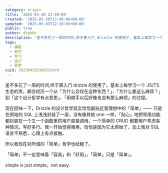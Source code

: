 ```yaml
---
category: origin
title: '2025-03-30 22:49:06'
created: '2025-03-30T22:49:06+08:00'
updated: '2025-05-03T12:19:03+08:00'
public: true
author: dkphhh
description: '差不多花了一周的时间,终于算入门 drizzle 的使用了。基本上每学习一个 JS/TS 生态的库……'
tags:
  - 编程
  - 软件
  - 学习
  - 设计
  - 哲学
uuid: 20250420210653u9r0
---
```


差不多花了一周的时间,终于算入门 drizzle 的使用了。基本上每学习一个 JS/TS 生态的库，都会经历一个从「为什么会存在这种东西？」、「为什么要这么麻烦？」到「这个设计哲学有点意思」、「用顺手以后好像也没有那么麻烦」的过程。

现在回味一下，Drizzle 的设计哲学其实恰恰最贴近我理想中的「简单」—— 只是在原始的 SQL 上浅浅封装了一层，没有像其他 orm 一样，「贴心」地把常用功能都封装在一个又一个函数里供用户直接调用，一个简单的 CRUD 都要用户考虑各种情况，写好多行。我一开始觉得难用，恰恰是因为它太原始了，加上我对 SQL 语言不熟悉，心理上有点抵触。

所以我现在对所谓的「简单」哲学也祛魅了。

「简单」不一定意味着「容易」和「好用」，「简单」只是「简单」。

simple is just simple，not easy.
